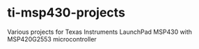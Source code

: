 # ti-msp430-projects
Various projects for Texas Instruments LaunchPad MSP430 with MSP420G2553 microcontroller
